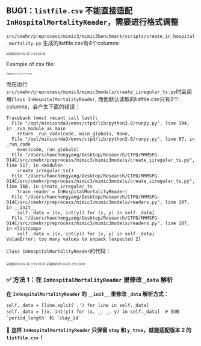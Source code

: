 

## BUG1：`listfile.csv` 不能直接适配 `InHospitalMortalityReader`，需要进行格式调整

`src/cmehr/preprocess/mimic3/mimic3benchmark/scripts/create_in_hospital_mortality.py` 生成的listfile.csv有4个columns:

<img src="/Users/haochengyang/.Trash/MMMSPG-014C/截屏2025-02-20 上午2.52.36.png" alt="截屏2025-02-20 上午2.52.36" style="zoom: 50%;" />

Example of csv file:

<img src="/Users/haochengyang/.Trash/MMMSPG-014C/截屏2025-02-20 上午2.54.45.png" alt="截屏2025-02-20 上午2.54.45" style="zoom: 33%;" />

而在运行`src/cmehr/preprocess/mimic3/mimic3models/create_iiregular_ts.py`时会调用`Class InHospitalMortalityReader`, 而他默认读取的listfile.csv只有2个columns，会产生下面的错误：

```
Traceback (most recent call last):
  File "/opt/miniconda3/envs/ctpd/lib/python3.8/runpy.py", line 194, in _run_module_as_main
    return _run_code(code, main_globals, None,
  File "/opt/miniconda3/envs/ctpd/lib/python3.8/runpy.py", line 87, in _run_code
    exec(code, run_globals)
  File "/Users/haochengyang/Desktop/Research/CTPD/MMMSPG-014C/src/cmehr/preprocess/mimic3/mimic3models/create_iiregular_ts.py", line 517, in <module>
    create_irregular_ts()
  File "/Users/haochengyang/Desktop/Research/CTPD/MMMSPG-014C/src/cmehr/preprocess/mimic3/mimic3models/create_iiregular_ts.py", line 368, in create_irregular_ts
    train_reader = InHospitalMortalityReader(
  File "/Users/haochengyang/Desktop/Research/CTPD/MMMSPG-014C/src/cmehr/preprocess/mimic3/mimic3models/readers.py", line 107, in __init__
    self._data = [(x, int(y)) for (x, y) in self._data]
  File "/Users/haochengyang/Desktop/Research/CTPD/MMMSPG-014C/src/cmehr/preprocess/mimic3/mimic3models/readers.py", line 107, in <listcomp>
    self._data = [(x, int(y)) for (x, y) in self._data]
ValueError: too many values to unpack (expected 2)
```

`Class InHospitalMortalityReader`的代码：

<img src="/Users/haochengyang/.Trash/MMMSPG-014C/截屏2025-02-20 上午2.56.35.png" alt="截屏2025-02-20 上午2.56.35" style="zoom: 50%;" />

<img src="/Users/haochengyang/.Trash/MMMSPG-014C/截屏2025-02-20 上午2.58.18.png" alt="截屏2025-02-20 上午2.58.18" style="zoom: 50%;" />



### **✅ 方法 1：在 `InHospitalMortalityReader` 里修改 `_data` 解析**

**在 `InHospitalMortalityReader` 的 `__init__` 里修改 `_data` 解析方式：**

```
self._data = [line.split(',') for line in self._data]
self._data = [(x, int(y)) for (x, _, _, y) in self._data]  # 忽略 `period_length` 和 `stay_id`
```

📌 **这样 `InHospitalMortalityReader` 只保留 `stay` 和 `y_true`，就能适配版本 2 的 `listfile.csv`！**
